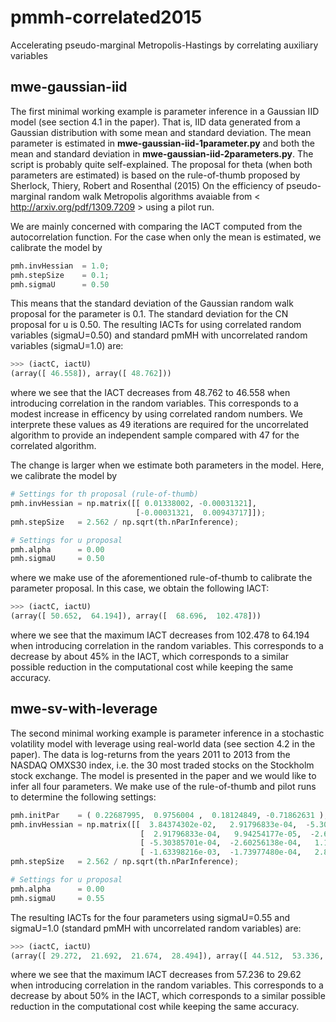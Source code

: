 # pmmh-correlated2015
Accelerating pseudo-marginal Metropolis-Hastings by correlating auxiliary variables



## mwe-gaussian-iid
The first minimal working example is parameter inference in a Gaussian IID model (see section 4.1 in the paper). That is, IID data generated from a Gaussian distribution with some mean and standard deviation. The mean parameter is estimated in **mwe-gaussian-iid-1parameter.py** and both the mean and standard deviation in **mwe-gaussian-iid-2parameters.py**. The script is probably quite self-explained. The proposal for theta (when both parameters are estimated) is based on the rule-of-thumb proposed by Sherlock, Thiery, Robert and Rosenthal (2015) 
On the efficiency of pseudo-marginal random walk Metropolis algorithms avaiable from < http://arxiv.org/pdf/1309.7209 > using a pilot run. 

We are mainly concerned with comparing the IACT computed from the autocorrelation function. For the case when only the mean is estimated, we calibrate the model by

``` python
pmh.invHessian  = 1.0;
pmh.stepSize    = 0.1;
pmh.sigmaU      = 0.50
```

This means that the standard deviation of the Gaussian random walk proposal for the parameter is 0.1. The standard deviation for the CN proposal for u is 0.50. The resulting IACTs for using correlated random variables (sigmaU=0.50) and standard pmMH with uncorrelated random variables (sigmaU=1.0) are:

``` python
>>> (iactC, iactU)
(array([ 46.558]), array([ 48.762]))
```
where we see that the IACT decreases from 48.762 to 46.558 when introducing correlation in the random variables. This corresponds to a modest increase in efficency by using correlated random numbers. We interprete these values as 49 iterations are required for the uncorrelated algorithm to provide an independent sample compared with 47 for the correlated algorithm.

The change is larger when we estimate both parameters in the model. Here, we calibrate the model by

``` python
# Settings for th proposal (rule-of-thumb)
pmh.invHessian = np.matrix([[ 0.01338002, -0.00031321],
                            [-0.00031321,  0.00943717]]);
pmh.stepSize   = 2.562 / np.sqrt(th.nParInference);

# Settings for u proposal
pmh.alpha      = 0.00
pmh.sigmaU     = 0.50
```
where we make use of the aforementioned rule-of-thumb to calibrate the parameter proposal. In this case, we obtain the following IACT:

``` python
>>> (iactC, iactU)
(array([ 50.652,  64.194]), array([  68.696,  102.478]))
```
where we see that the maximum IACT decreases from 102.478 to 64.194 when introducing correlation in the random variables. This corresponds to a decrease by about 45% in the IACT, which corresponds to a similar possible reduction in the computational cost while keeping the same accuracy.

## mwe-sv-with-leverage
The second minimal working example is parameter inference in a stochastic volatility model with leverage using real-world data (see section 4.2 in the paper). The data is log-returns from the years 2011 to 2013 from the NASDAQ OMXS30 index, i.e. the 30 most traded stocks on the Stockholm stock exchange. The model is presented in the paper and we would like to infer all four parameters. We make use of the rule-of-thumb and pilot runs to determine the following settings:

``` python
pmh.initPar    = ( 0.22687995,  0.9756004 ,  0.18124849, -0.71862631 );
pmh.invHessian = np.matrix([[  3.84374302e-02,   2.91796833e-04,  -5.30385701e-04,  -1.63398216e-03],
                             [  2.91796833e-04,   9.94254177e-05,  -2.60256138e-04,  -1.73977480e-04],
                             [ -5.30385701e-04,  -2.60256138e-04,   1.19067965e-03,   2.80879579e-04],
                             [ -1.63398216e-03,  -1.73977480e-04,   2.80879579e-04,   6.45765006e-03]])
pmh.stepSize   = 2.562 / np.sqrt(th.nParInference);

# Settings for u proposal
pmh.alpha      = 0.00
pmh.sigmaU     = 0.55
```
The resulting IACTs for the four parameters using sigmaU=0.55 and sigmaU=1.0 (standard pmMH with uncorrelated random variables) are:

``` python
>>> (iactC, iactU)
(array([ 29.272,  21.692,  21.674,  28.494]), array([ 44.512,  53.336,  52.948,  57.326]))
```
where we see that the maximum IACT decreases from 57.236 to 29.62 when introducing correlation in the random variables. This corresponds to a decrease by about 50% in the IACT, which corresponds to a similar possible reduction in the computational cost while keeping the same accuracy.
